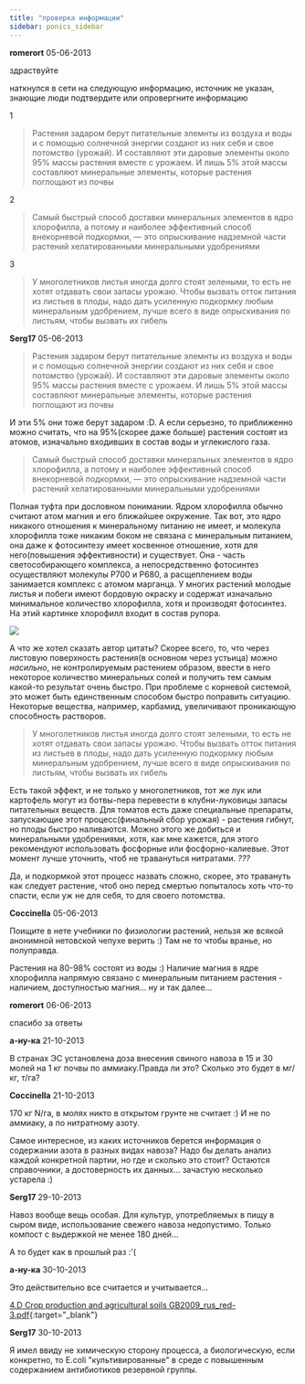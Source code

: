 ```yaml
---
title: "проверка информации"
sidebar: ponics_sidebar
---
```


**romerort** 05-06-2013

здраствуйте 

наткнулся в сети на следующую информацию, источник не указан, знающие люди подтвердите или опровергните информацию

1

> Растения задаром берут питательные элемнты из воздуха и воды и с помощью солнечной энергии создают из них себя и свое потомство (урожай). И составляют эти даровые элементы около 95% массы растения вместе с урожаем. И лишь 5% этой массы составляют минеральные элементы, которые растения поглощают из почвы

2

> Самый быстрый способ доставки минеральных элементов в ядро хлорофилла, а потому и наиболее эффективный способ внекорневой подкормки, — это опрыскивание надземной части растений хелатированными минеральными удобрениями

3

> У многолетников листья иногда долго стоят зелеными, то есть не хотят отдавать свои запасы урожаю. Чтобы вызвать отток питания из листьев в плоды, надо дать усиленную подкормку любым минеральным удобрением, лучше всего в виде опрыскивания по листьям, чтобы вызвать их гибель



**Serg17** 05-06-2013

> Растения задаром берут питательные элемнты из воздуха и воды и с помощью солнечной энергии создают из них себя и свое потомство (урожай). И составляют эти даровые элементы около 95% массы растения вместе с урожаем. И лишь 5% этой массы составляют минеральные элементы, которые растения поглощают из почвы

И эти 5% они тоже берут задаром :D. А если серьезно, то приближенно можно считать, что на 95%(скорее даже больше) растения состоят из атомов, изначально входивших в состав воды и углекислого газа.

> Самый быстрый способ доставки минеральных элементов в ядро хлорофилла, а потому и наиболее эффективный способ внекорневой подкормки, — это опрыскивание надземной части растений хелатированными минеральными удобрениями

Полная туфта при дословном понимании. Ядром хлорофилла обычно считают атом магния и его ближайшее окружение. Так вот, это ядро никакого отношения к минеральному питанию не имеет, и молекула хлорофилла тоже никаким боком не связана с минеральным питанием, она даже к фотосинтезу имеет косвенное отношение, хотя для него(повышения эффективности) и существует. Она - часть светособирающего комплекса, а непосредственно фотосинтез осуществляют молекулы P700 и P680, а расщеплением воды занимается комплекс с атомом марганца. У многих растений молодые листья и побеги имеют бордовую окраску и содержат изначально минимальное количество хлорофилла, хотя и производят фотосинтез. На этий картинке хлорофилл входит в состав рупора.

![](/imagehost/thumbs/kqk.jpg)

А что же хотел сказать автор цитаты? Скорее всего, то, что через листовую поверхность растения(в основном через устьица) можно _насильно_, не контролируемым растением образом, ввести в него некоторое количество минеральных солей и получить тем самым какой-то результат очень быстро. При проблеме с корневой системой, это может быть единственным способом быстро поправить ситуацию. Некоторые вещества, например, карбамид, увеличивают проникающую способность растворов.

> У многолетников листья иногда долго стоят зелеными, то есть не хотят отдавать свои запасы урожаю. Чтобы вызвать отток питания из листьев в плоды, надо дать усиленную подкормку любым минеральным удобрением, лучше всего в виде опрыскивания по листьям, чтобы вызвать их гибель

Есть такой эффект, и не только у многолетников, тот же лук или картофель могут из ботвы-пера перевести в клубни-луковицы запасы питательных веществ. Для томатов есть даже специальные препараты, запускающие этот процесс(финальный сбор урожая) - растения гибнут, но плоды быстро наливаются. Можно этого же добиться и минеральными удобрениями, хотя, как мне кажется, для этого рекомендуют использовать фосфорные или фосфорно-калиевые. Этот момент лучше уточнить, чтоб не травануться нитратами. *???*

Да, и подкормкой этот процесс назвать сложно, скорее, это травануть как следует растение, чтоб оно перед смертью попыталось хоть что-то спасти, если уж не для себя, то для своего потомства.


**Coccinella** 05-06-2013

Поищите в нете учебники по физиологии растений, нельзя же всякой анонимной нетовской чепухе верить :) Там не то чтобы вранье, но полуправда.

Растения на 80-98% состоят из воды :) Наличие магния в ядре хлорофилла напрямую связано с минеральным питанием растения - наличием, доступностью магния... ну и так далее...


**romerort** 06-06-2013

спасибо за ответы


**а-ну-ка** 21-10-2013

В странах ЭС установлена доза внесения свиного навоза в 15 и 30 молей на 1 кг почвы по аммиаку.Правда ли это? Сколько это будет в мг/кг, т/га?


**Coccinella** 21-10-2013

170 кг N/га, в молях никто в открытом грунте не считает :) И не по аммиаку, а по нитратному азоту.

Самое интересное, из каких источников берется информация о содержании азота в разных видах навоза? Надо бы делать анализ каждой конкретной партии, но где и сколько это стоит? Остаются справочники, а достоверность их данных... зачастую несколько устарела :)


**Serg17** 29-10-2013

Навоз вообще вещь особая. Для культур, употребляемых в пищу в сыром виде, использование свежего навоза недопустимо. Только компост с выдержкой не менее 180 дней...

А то будет как в прошлый раз :&#039;(


**а-ну-ка** 30-10-2013

Это действительно все считается и учитывается...

[4.D Crop production and agricultural soils GB2009_rus_red-3.pdf](https://t.me/ponics_ru_files/0){:target="_blank"}

**Serg17** 30-10-2013

Я имел ввиду не химическую сторону процесса, а биологическую, если конкретно, то E.coli "культивированные" в среде с повышенным содержанием антибиотиков резервной группы.


